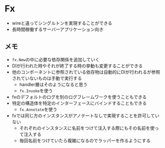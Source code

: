 # Fx

- wireと違ってシングルトンを実現することができる
- 長時間稼働するサーバーアプリケーション向き

## メモ

- `fx.New`の中に必要な依存関係を追加していく
- DIが行われた時やそれが終了する時の挙動も変更することができる
- 他のコンポーネントに参照されている依存物は自動的にDIが行われるが参照されていないものは手動で実行する
  - handler層はそのようになると思う
  - `fx.Invoke`を使う
- fxのデフォルトのログを別のログフレームワークを使うこともできる
- 特定の構造体を特定のインターフェースにバインドすることもできる
  - `fx.Annotate`を使う
- fxでは同じ方のインスタンスがアノテートなしで実現することを許可していない
  - それぞれのインスタンスに名前をつけて注入する際にもその名前を使って注入する
  - 毎回名前をつけていたら複雑になるのでラッパーを作るようにする
